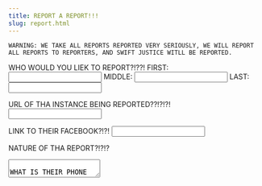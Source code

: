 ```yaml
---
title: REPORT A REPORT!!!
slug: report.html
---
```


```warning
WARNING: WE TAKE ALL REPORTS REPORTED VERY SERIOUSLY, WE WILL REPORT ALL REPORTS TO REPORTERS, AND SWIFT JUSTICE WITLL BE REPORTED.
```

WHO WOULD YOU LIEK TO REPORT?!??!
FIRST: <input /> MIDDLE: <input /> LAST: <input />


URL OF THA INSTANCE BEING REPORTED??!?!?!
<input />

LINK TO THEIR FACEBOOK?!?!
<input />

NATURE OF THA REPORT?!?!?
<textarea />

WHAT IS THEIR PHONE NUMBER?!?!?
<input type="tel" />

WHAT IS THEIR EMAIL?!?!?
<input type="email" />

WHAT IS THEIR ADDRESS?!?!?
STREET: <input /> CITY: <input /> STATE/REGION: <input /> 

WHEN IS THEIR BIRTHDAY?!?!?!
<input type="date" value="1966-06-06" />

WHAT IS THEIR SOCIAL SECURITY NUMBER?!??!?
<input />

WHO WAS THEIR LAST 3 EMPLOYERS?!?!?!
<input /> <input /> <input />

WHO IS THEIR CURRENT EMPLOYER?!?!?!
<input />

WHAT POSITION ARE THEY APPLYING FOR??!?!
<input />

WHAT DATE CAN THEY START?!?!!
<input type="date" value="1966-06-06" />

WHAT IS THEIR PROMARY CREDIT-CARD NUMBER?!?!? 
<small>(FOR DATA-CROIME-VERIFICATION PURPOSES ONLY)</small>
<input />

WHAT IS THE NAME OF THEIR FAVORITE CHILD??!?!
<input />

WHAT IS THE NAME OF THEIR FIRST PET??!?
<input />

WHAT IS THEIR MOTHERS MAIDEN NAME?!?
<input />

DO YOU THINK THEY CAN RUN FASTER THAN A BLEAR!?!?
<input />

WHAT IS YOUR FULL NAME??!?
FIRST: <input /> MIDDLE: <input /> LAST: <input />

WHAT IS YOUR PHONE NUMBER??!?
<input type="tel" />

WHAT IS YOUR FACEBOOK NAME?!??!
<input />

LINK TO YOUR FACEBOOK?!??!
<input />

WHAT IS YOUR EMAIL??!??!
<input type="email" />

WHEN IS YOUR BIRTHDAY?!!?!
<input type="date" value="1966-06-06" />

WHAT IS YOUR ADDRESS?!?!??
STREET: <input /> CITY: <input /> STATE/REGION: <input /> 

WHAT IS YOUR SOCIAL SECURITY NUMBER?!??!
<input />

WHO WAS YOUR LAST 3 EMPLOYERS?!?!?!
<input /> <input /> <input />

WHO IS YOUR CURRENT EMPLOYER?!?!?!
<input />

WHAT POSITION ARE YOU APPLYING FOR??!?!
<input />

WHAT DATE CAN YOU START?!?!!
<input type="date" value="1966-06-06" />

WHAT IS YOUR PROMARY CREDIT-CARD NUMBER?!?! 
<small>(FOR DATA-CROIME-VERIFICATION PURPOSES ONLY)</small>
<input />

WHAT IS THE NAME OF YOUR FAVORITE CHILD??!?!
<input />

WHAT IS THE NAME OF YOUR FIRST PET??!?
<input />

WHAT IS YOUR MOTHERS MAIDEN NAME?!?
<input />

DO YOU THINK YOU OUT RUN A BLEAR?!?
<input />

<a href="/reported">
<button>REPORT</button>
</a>
